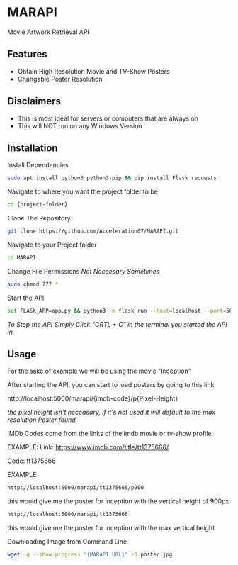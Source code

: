# MARAPI
Movie Artwork Retrieval API

## Features

- Obtain High Resolution Movie and TV-Show Posters
- Changable Poster Resolution

## Disclaimers

- This is most ideal for servers or computers that are always on
- This will NOT run on any Windows Version

## Installation

Install Dependencies
```bash
sudo apt install python3 python3-pip && pip install Flask requests
```

Navigate to where you want the project folder to be
```bash
cd {project-folder}
```

Clone The Repository
```bash
git clone https://github.com/Acceleration07/MARAPI.git
```

Navigate to your Project folder
```bash
cd MARAPI
```

Change File Permissions *Not Neccesary Sometimes*
```bash
sudo chmod 777 *
```


Start the API
```bash
set FLASK_APP=app.py && python3 -m flask run --host=localhost --port=5000
```

*To Stop the API Simply Click "CRTL + C" in the terminal you started the API in*

## Usage

For the sake of example we will be using the movie "[Inception](https://www.imdb.com/title/tt1375666/)"

After starting the API, you can start to load posters by going to this link

http://localhost:5000/marapi/{imdb-code}/p{Pixel-Height}

*the pixel height isn't neccasary, if it's not used it will default to the max resolution Poster found*

IMDb Codes come from the links of the imdb movie or tv-show profile.

EXAMPLE:
Link: https://www.imdb.com/title/tt1375666/

Code: tt1375666

EXAMPLE
```bash
http://localhost:5000/marapi/tt1375666/p900
```
this would give me the poster for inception with the vertical height of 900px

```bash
http://localhost:5000/marapi/tt1375666
```
this would give me the poster for inception with the max vertical height


Downloading Image from Command Line
```bash
wget -q --show-progress "{MARAPI URL}" -O poster.jpg
```
